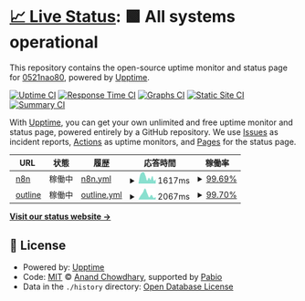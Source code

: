 # [📈 Live Status](https://0521nao80.github.io/upptime): <!--live status--> **🟩 All systems operational**

This repository contains the open-source uptime monitor and status page for [0521nao80](https://0521nao80.github.io/upptime), powered by [Upptime](https://github.com/upptime/upptime).

[![Uptime CI](https://github.com/0521nao80/upptime/workflows/Uptime%20CI/badge.svg)](https://github.com/0521nao80/upptime/actions?query=workflow%3A%22Uptime+CI%22)
[![Response Time CI](https://github.com/0521nao80/upptime/workflows/Response%20Time%20CI/badge.svg)](https://github.com/0521nao80/upptime/actions?query=workflow%3A%22Response+Time+CI%22)
[![Graphs CI](https://github.com/0521nao80/upptime/workflows/Graphs%20CI/badge.svg)](https://github.com/0521nao80/upptime/actions?query=workflow%3A%22Graphs+CI%22)
[![Static Site CI](https://github.com/0521nao80/upptime/workflows/Static%20Site%20CI/badge.svg)](https://github.com/0521nao80/upptime/actions?query=workflow%3A%22Static+Site+CI%22)
[![Summary CI](https://github.com/0521nao80/upptime/workflows/Summary%20CI/badge.svg)](https://github.com/0521nao80/upptime/actions?query=workflow%3A%22Summary+CI%22)

With [Upptime](https://upptime.js.org), you can get your own unlimited and free uptime monitor and status page, powered entirely by a GitHub repository. We use [Issues](https://github.com/0521nao80/upptime/issues) as incident reports, [Actions](https://github.com/0521nao80/upptime/actions) as uptime monitors, and [Pages](https://0521nao80.github.io/upptime) for the status page.

<!--start: status pages-->
<!-- This summary is generated by Upptime (https://github.com/upptime/upptime) -->
<!-- Do not edit this manually, your changes will be overwritten -->
<!-- prettier-ignore -->
| URL | 状態 | 履歴 | 応答時間 | 稼働率 |
| --- | ------ | ------- | ------------- | ------ |
| <img alt="" src="https://icons.duckduckgo.com/ip3/n8n.fnet.0am.jp.ico" height="13"> [n8n](https://n8n.fnet.0am.jp/) | 稼働中 | [n8n.yml](https://github.com/0521nao80/upptime/commits/HEAD/history/n8n.yml) | <details><summary><img alt="Response time graph" src="./graphs/n8n/response-time-week.png" height="20"> 1617ms</summary><br><a href="https://0521nao80.github.io/upptime/history/n8n"><img alt="応答時間 2505" src="https://img.shields.io/endpoint?url=https%3A%2F%2Fraw.githubusercontent.com%2F0521nao80%2Fupptime%2FHEAD%2Fapi%2Fn8n%2Fresponse-time.json"></a><br><a href="https://0521nao80.github.io/upptime/history/n8n"><img alt="24-hour response time 1667" src="https://img.shields.io/endpoint?url=https%3A%2F%2Fraw.githubusercontent.com%2F0521nao80%2Fupptime%2FHEAD%2Fapi%2Fn8n%2Fresponse-time-day.json"></a><br><a href="https://0521nao80.github.io/upptime/history/n8n"><img alt="7-day response time 1617" src="https://img.shields.io/endpoint?url=https%3A%2F%2Fraw.githubusercontent.com%2F0521nao80%2Fupptime%2FHEAD%2Fapi%2Fn8n%2Fresponse-time-week.json"></a><br><a href="https://0521nao80.github.io/upptime/history/n8n"><img alt="30-day response time 2135" src="https://img.shields.io/endpoint?url=https%3A%2F%2Fraw.githubusercontent.com%2F0521nao80%2Fupptime%2FHEAD%2Fapi%2Fn8n%2Fresponse-time-month.json"></a><br><a href="https://0521nao80.github.io/upptime/history/n8n"><img alt="1-year response time 2505" src="https://img.shields.io/endpoint?url=https%3A%2F%2Fraw.githubusercontent.com%2F0521nao80%2Fupptime%2FHEAD%2Fapi%2Fn8n%2Fresponse-time-year.json"></a></details> | <details><summary><a href="https://0521nao80.github.io/upptime/history/n8n">99.69%</a></summary><a href="https://0521nao80.github.io/upptime/history/n8n"><img alt="稼働率 36.51%" src="https://img.shields.io/endpoint?url=https%3A%2F%2Fraw.githubusercontent.com%2F0521nao80%2Fupptime%2FHEAD%2Fapi%2Fn8n%2Fuptime.json"></a><br><a href="https://0521nao80.github.io/upptime/history/n8n"><img alt="24-hour uptime 100.00%" src="https://img.shields.io/endpoint?url=https%3A%2F%2Fraw.githubusercontent.com%2F0521nao80%2Fupptime%2FHEAD%2Fapi%2Fn8n%2Fuptime-day.json"></a><br><a href="https://0521nao80.github.io/upptime/history/n8n"><img alt="7-day uptime 99.69%" src="https://img.shields.io/endpoint?url=https%3A%2F%2Fraw.githubusercontent.com%2F0521nao80%2Fupptime%2FHEAD%2Fapi%2Fn8n%2Fuptime-week.json"></a><br><a href="https://0521nao80.github.io/upptime/history/n8n"><img alt="30-day uptime 79.51%" src="https://img.shields.io/endpoint?url=https%3A%2F%2Fraw.githubusercontent.com%2F0521nao80%2Fupptime%2FHEAD%2Fapi%2Fn8n%2Fuptime-month.json"></a><br><a href="https://0521nao80.github.io/upptime/history/n8n"><img alt="1-year uptime 36.51%" src="https://img.shields.io/endpoint?url=https%3A%2F%2Fraw.githubusercontent.com%2F0521nao80%2Fupptime%2FHEAD%2Fapi%2Fn8n%2Fuptime-year.json"></a></details>
| <img alt="" src="https://icons.duckduckgo.com/ip3/outline.fnet.0am.jp.ico" height="13"> [outline](https://outline.fnet.0am.jp) | 稼働中 | [outline.yml](https://github.com/0521nao80/upptime/commits/HEAD/history/outline.yml) | <details><summary><img alt="Response time graph" src="./graphs/outline/response-time-week.png" height="20"> 2067ms</summary><br><a href="https://0521nao80.github.io/upptime/history/outline"><img alt="応答時間 2681" src="https://img.shields.io/endpoint?url=https%3A%2F%2Fraw.githubusercontent.com%2F0521nao80%2Fupptime%2FHEAD%2Fapi%2Foutline%2Fresponse-time.json"></a><br><a href="https://0521nao80.github.io/upptime/history/outline"><img alt="24-hour response time 1718" src="https://img.shields.io/endpoint?url=https%3A%2F%2Fraw.githubusercontent.com%2F0521nao80%2Fupptime%2FHEAD%2Fapi%2Foutline%2Fresponse-time-day.json"></a><br><a href="https://0521nao80.github.io/upptime/history/outline"><img alt="7-day response time 2067" src="https://img.shields.io/endpoint?url=https%3A%2F%2Fraw.githubusercontent.com%2F0521nao80%2Fupptime%2FHEAD%2Fapi%2Foutline%2Fresponse-time-week.json"></a><br><a href="https://0521nao80.github.io/upptime/history/outline"><img alt="30-day response time 3135" src="https://img.shields.io/endpoint?url=https%3A%2F%2Fraw.githubusercontent.com%2F0521nao80%2Fupptime%2FHEAD%2Fapi%2Foutline%2Fresponse-time-month.json"></a><br><a href="https://0521nao80.github.io/upptime/history/outline"><img alt="1-year response time 2681" src="https://img.shields.io/endpoint?url=https%3A%2F%2Fraw.githubusercontent.com%2F0521nao80%2Fupptime%2FHEAD%2Fapi%2Foutline%2Fresponse-time-year.json"></a></details> | <details><summary><a href="https://0521nao80.github.io/upptime/history/outline">99.70%</a></summary><a href="https://0521nao80.github.io/upptime/history/outline"><img alt="稼働率 98.04%" src="https://img.shields.io/endpoint?url=https%3A%2F%2Fraw.githubusercontent.com%2F0521nao80%2Fupptime%2FHEAD%2Fapi%2Foutline%2Fuptime.json"></a><br><a href="https://0521nao80.github.io/upptime/history/outline"><img alt="24-hour uptime 100.00%" src="https://img.shields.io/endpoint?url=https%3A%2F%2Fraw.githubusercontent.com%2F0521nao80%2Fupptime%2FHEAD%2Fapi%2Foutline%2Fuptime-day.json"></a><br><a href="https://0521nao80.github.io/upptime/history/outline"><img alt="7-day uptime 99.70%" src="https://img.shields.io/endpoint?url=https%3A%2F%2Fraw.githubusercontent.com%2F0521nao80%2Fupptime%2FHEAD%2Fapi%2Foutline%2Fuptime-week.json"></a><br><a href="https://0521nao80.github.io/upptime/history/outline"><img alt="30-day uptime 99.74%" src="https://img.shields.io/endpoint?url=https%3A%2F%2Fraw.githubusercontent.com%2F0521nao80%2Fupptime%2FHEAD%2Fapi%2Foutline%2Fuptime-month.json"></a><br><a href="https://0521nao80.github.io/upptime/history/outline"><img alt="1-year uptime 98.04%" src="https://img.shields.io/endpoint?url=https%3A%2F%2Fraw.githubusercontent.com%2F0521nao80%2Fupptime%2FHEAD%2Fapi%2Foutline%2Fuptime-year.json"></a></details>

<!--end: status pages-->

[**Visit our status website →**](https://0521nao80.github.io/upptime)

## 📄 License

- Powered by: [Upptime](https://github.com/upptime/upptime)
- Code: [MIT](./LICENSE) © [Anand Chowdhary](https://anandchowdhary.com), supported by [Pabio](https://pabio.com)
- Data in the `./history` directory: [Open Database License](https://opendatacommons.org/licenses/odbl/1-0/)

